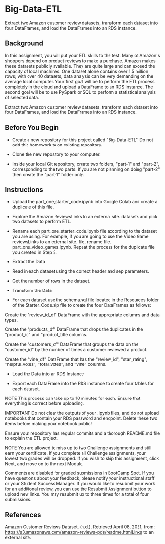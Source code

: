 # Big-Data-ETL
Extract two Amazon customer review datasets, transform each dataset into four DataFrames, and load the DataFrames into an RDS instance.

## Background
In this assignment, you will put your ETL skills to the test. Many of Amazon's shoppers depend on product reviews to make a purchase. Amazon makes these datasets publicly available. They are quite large and can exceed the capacity of local machines. One dataset alone contains over 1.5 million rows; with over 40 datasets, data analysis can be very demanding on the average local computer. Your first goal will be to perform the ETL process completely in the cloud and upload a DataFrame to an RDS instance. The second goal will be to use PySpark or SQL to perform a statistical analysis of selected data.

Extract two Amazon customer review datasets, transform each dataset into four DataFrames, and load the DataFrames into an RDS instance.

## Before You Begin
* Create a new repository for this project called "Big-Data-ETL". Do not add this homework to an existing repository.

* Clone the new repository to your computer.

* Inside your local Git repository, create two folders, "part-1" and "part-2", corresponding to the two parts. If you are not planning on doing "part-2" then create the "part-1" folder only.

## Instructions
* Upload the part_one_starter_code.ipynb into Google Colab and create a duplicate of this file.

* Explore the Amazon ReviewsLinks to an external site. datasets and pick two datasets to perform ETL.

* Rename each part_one_starter_code.ipynb file according to the dataset you are using. For example, if you are going to use the Video Game reviewsLinks to an external site. file, rename file, part_one_video_games.ipynb. Repeat the process for the duplicate file you created in Step 2.

* Extract the Data

* Read in each dataset using the correct header and sep parameters.

* Get the number of rows in the dataset.

* Transform the Data

* For each dataset use the schema.sql file located in the Resources folder of the Starter_Code.zip file to create the four DataFrames as follows:

Create the "review_id_df" DataFrame with the appropriate columns and data types.

Create the "products_df" DataFrame that drops the duplicates in the "product_id" and "product_title columns.

Create the "customers_df" DataFrame that groups the data on the "customer_id" by the number of times a customer reviewed a product.

Create the "vine_df" DataFrame that has the "review_id", "star_rating", "helpful_votes", "total_votes", and "vine" columns.

* Load the Data into an RDS Instance

* Export each DataFrame into the RDS instance to create four tables for each dataset.

NOTE
This process can take up to 10 minutes for each. Ensure that everything is correct before uploading.

IMPORTANT
Do not clear the outputs of your .ipynb files, and do not upload notebooks that contain your RDS password and endpoint. Delete these two items before making your notebook public!

Ensure your repository has regular commits and a thorough README.md file to explain the ETL project.

NOTE
You are allowed to miss up to two Challenge assignments and still earn your certificate. If you complete all Challenge assignments, your lowest two grades will be dropped. If you wish to skip this assignment, click Next, and move on to the next Module.

Comments are disabled for graded submissions in BootCamp Spot. If you have questions about your feedback, please notify your instructional staff or your Student Success Manager. If you would like to resubmit your work for an additional review, you can use the Resubmit Assignment button to upload new links. You may resubmit up to three times for a total of four submissions.

## References
Amazon Customer Reviews Dataset. (n.d.). Retrieved April 08, 2021, from: https://s3.amazonaws.com/amazon-reviews-pds/readme.htmlLinks to an external site.
